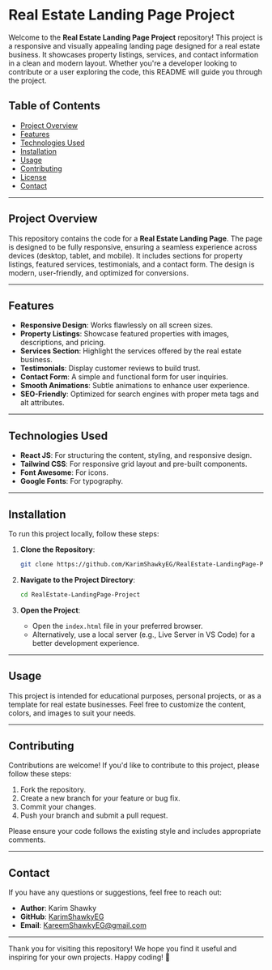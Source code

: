 # Real Estate Landing Page Project

Welcome to the **Real Estate Landing Page Project** repository! This project is a responsive and visually appealing landing page designed for a real estate business. It showcases property listings, services, and contact information in a clean and modern layout. Whether you're a developer looking to contribute or a user exploring the code, this README will guide you through the project.

## Table of Contents
- [Project Overview](#project-overview)
- [Features](#features)
- [Technologies Used](#technologies-used)
- [Installation](#installation)
- [Usage](#usage)
- [Contributing](#contributing)
- [License](#license)
- [Contact](#contact)

---

## Project Overview
This repository contains the code for a **Real Estate Landing Page**. The page is designed to be fully responsive, ensuring a seamless experience across devices (desktop, tablet, and mobile). It includes sections for property listings, featured services, testimonials, and a contact form. The design is modern, user-friendly, and optimized for conversions.

---

## Features
- **Responsive Design**: Works flawlessly on all screen sizes.
- **Property Listings**: Showcase featured properties with images, descriptions, and pricing.
- **Services Section**: Highlight the services offered by the real estate business.
- **Testimonials**: Display customer reviews to build trust.
- **Contact Form**: A simple and functional form for user inquiries.
- **Smooth Animations**: Subtle animations to enhance user experience.
- **SEO-Friendly**: Optimized for search engines with proper meta tags and alt attributes.

---

## Technologies Used
- **React JS**: For structuring the content, styling, and responsive design.
- **Tailwind CSS**: For responsive grid layout and pre-built components.
- **Font Awesome**: For icons.
- **Google Fonts**: For typography.

---

## Installation
To run this project locally, follow these steps:

1. **Clone the Repository**:
   ```bash
   git clone https://github.com/KarimShawkyEG/RealEstate-LandingPage-Project.git
   ```

2. **Navigate to the Project Directory**:
   ```bash
   cd RealEstate-LandingPage-Project
   ```

3. **Open the Project**:
   - Open the `index.html` file in your preferred browser.
   - Alternatively, use a local server (e.g., Live Server in VS Code) for a better development experience.

---

## Usage
This project is intended for educational purposes, personal projects, or as a template for real estate businesses. Feel free to customize the content, colors, and images to suit your needs.

---

## Contributing
Contributions are welcome! If you'd like to contribute to this project, please follow these steps:

1. Fork the repository.
2. Create a new branch for your feature or bug fix.
3. Commit your changes.
4. Push your branch and submit a pull request.

Please ensure your code follows the existing style and includes appropriate comments.

---

## Contact
If you have any questions or suggestions, feel free to reach out:

- **Author**: Karim Shawky
- **GitHub**: [KarimShawkyEG](https://github.com/KarimShawkyEG)
- **Email**: KareemShawkyEG@gmail.com

---

Thank you for visiting this repository! We hope you find it useful and inspiring for your own projects. Happy coding! 🚀
